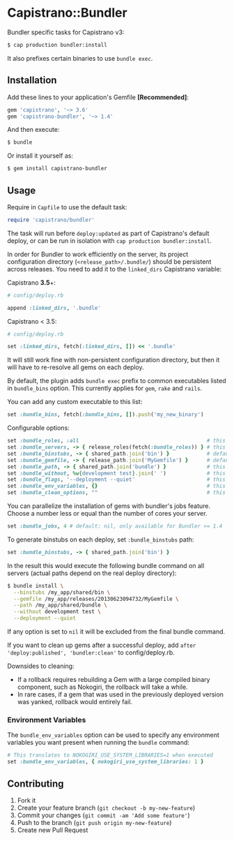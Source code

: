 # Capistrano::Bundler

Bundler specific tasks for Capistrano v3:

```sh
$ cap production bundler:install
```

It also prefixes certain binaries to use `bundle exec`.

## Installation

Add these lines to your application's Gemfile **[Recommended]**:

```ruby
gem 'capistrano', '~> 3.6'
gem 'capistrano-bundler', '~> 1.4'
```

And then execute:

```sh
$ bundle
```

Or install it yourself as:

```sh
$ gem install capistrano-bundler
```

## Usage

Require in `Capfile` to use the default task:

```ruby
require 'capistrano/bundler'
```

The task will run before `deploy:updated` as part of Capistrano's default deploy, or can be run in isolation with `cap production bundler:install`.

In order for Bundler to work efficiently on the server, its project configuration directory (`<release_path>/.bundle/`) should be persistent across releases.
You need to add it to the `linked_dirs` Capistrano variable:

Capistrano **3.5**+:

```ruby
# config/deploy.rb

append :linked_dirs, '.bundle'
```

Capistrano < 3.5:

```ruby
# config/deploy.rb

set :linked_dirs, fetch(:linked_dirs, []) << '.bundle'
```

It will still work fine with non-persistent configuration directory, but then it will have to re-resolve all gems on each deploy.

By default, the plugin adds `bundle exec` prefix to common executables listed in `bundle_bins` option. This currently applies for `gem`, `rake` and `rails`.

You can add any custom executable to this list:

```ruby
set :bundle_bins, fetch(:bundle_bins, []).push('my_new_binary')
```

Configurable options:

```ruby
set :bundle_roles, :all                                         # this is default
set :bundle_servers, -> { release_roles(fetch(:bundle_roles)) } # this is default
set :bundle_binstubs, -> { shared_path.join('bin') }            # default: nil
set :bundle_gemfile, -> { release_path.join('MyGemfile') }      # default: nil
set :bundle_path, -> { shared_path.join('bundle') }             # this is default. set it to nil for skipping the --path flag.
set :bundle_without, %w{development test}.join(' ')             # this is default
set :bundle_flags, '--deployment --quiet'                       # this is default
set :bundle_env_variables, {}                                   # this is default
set :bundle_clean_options, ""                                   # this is default. Use "--dry-run" if you just want to know what gems would be deleted, without actually deleting them
```

You can parallelize the installation of gems with bundler's jobs feature.
Choose a number less or equal than the number of cores your server.

```ruby
set :bundle_jobs, 4 # default: nil, only available for Bundler >= 1.4
```

To generate binstubs on each deploy, set `:bundle_binstubs` path:

```ruby
set :bundle_binstubs, -> { shared_path.join('bin') }
```

In the result this would execute the following bundle command on all servers
(actual paths depend on the real deploy directory):

```sh
$ bundle install \
  --binstubs /my_app/shared/bin \
  --gemfile /my_app/releases/20130623094732/MyGemfile \
  --path /my_app/shared/bundle \
  --without development test \
  --deployment --quiet
```

If any option is set to `nil` it will be excluded from the final bundle command.

If you want to clean up gems after a successful deploy, add `after 'deploy:published', 'bundler:clean'` to config/deploy.rb.

Downsides to cleaning:

* If a rollback requires rebuilding a Gem with a large compiled binary component, such as Nokogiri, the rollback will take a while.
* In rare cases, if a gem that was used in the previously deployed version was yanked, rollback would entirely fail.

### Environment Variables

The `bundle_env_variables` option can be used to specify any environment variables you want present when running the `bundle` command:

```ruby
# This translates to NOKOGIRI_USE_SYSTEM_LIBRARIES=1 when executed
set :bundle_env_variables, { nokogiri_use_system_libraries: 1 }
```

## Contributing

1. Fork it
2. Create your feature branch (`git checkout -b my-new-feature`)
3. Commit your changes (`git commit -am 'Add some feature'`)
4. Push to the branch (`git push origin my-new-feature`)
5. Create new Pull Request
